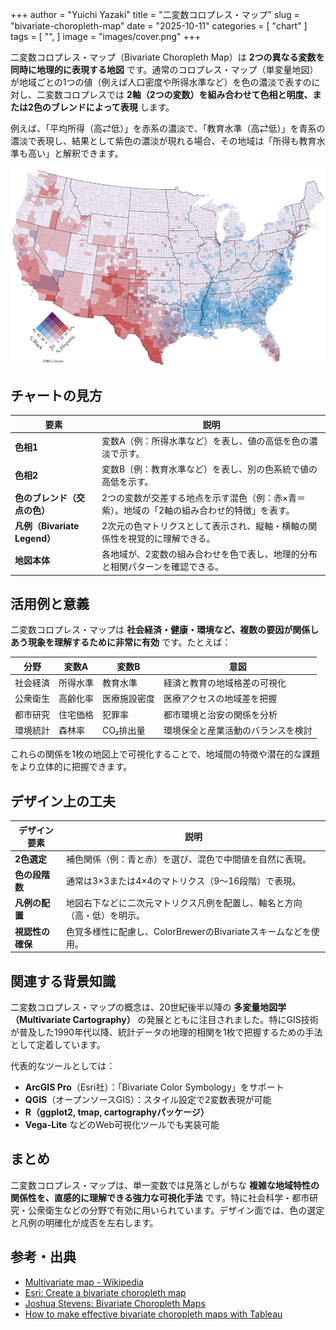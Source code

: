 +++
author = "Yuichi Yazaki"
title = "二変数コロプレス・マップ"
slug = "bivariate-choropleth-map"
date = "2025-10-11"
categories = [
    "chart"
]
tags = [
    "",
]
image = "images/cover.png"
+++

二変数コロプレス・マップ（Bivariate Choropleth Map）は **2つの異なる変数を同時に地理的に表現する地図** です。通常のコロプレス・マップ（単変量地図）が地域ごとの1つの値（例えば人口密度や所得水準など）を色の濃淡で表すのに対し、二変数コロプレスでは **2軸（2つの変数）を組み合わせて色相と明度、または2色のブレンドによって表現** します。

例えば、「平均所得（高⇄低）」を赤系の濃淡で、「教育水準（高⇄低）」を青系の濃淡で表現し、結果として紫色の濃淡が現れる場合、その地域は「所得も教育水準も高い」と解釈できます。

<!--more-->

![](images/mainvisual.png)

## チャートの見方

| 要素 | 説明 |
|------|------|
| **色相1** | 変数A（例：所得水準など）を表し、値の高低を色の濃淡で示す。 |
| **色相2** | 変数B（例：教育水準など）を表し、別の色系統で値の高低を示す。 |
| **色のブレンド（交点の色）** | 2つの変数が交差する地点を示す混色（例：赤×青＝紫）。地域の「2軸の組み合わせ的特徴」を表す。 |
| **凡例（Bivariate Legend）** | 2次元の色マトリクスとして表示され、縦軸・横軸の関係性を視覚的に理解できる。 |
| **地図本体** | 各地域が、2変数の組み合わせを色で表し、地理的分布と相関パターンを確認できる。 |


## 活用例と意義

二変数コロプレス・マップは **社会経済・健康・環境など、複数の要因が関係しあう現象を理解するために非常に有効** です。たとえば：

| 分野 | 変数A | 変数B | 意図 |
|------|--------|--------|------|
| 社会経済 | 所得水準 | 教育水準 | 経済と教育の地域格差の可視化 |
| 公衆衛生 | 高齢化率 | 医療施設密度 | 医療アクセスの地域差を把握 |
| 都市研究 | 住宅価格 | 犯罪率 | 都市環境と治安の関係を分析 |
| 環境統計 | 森林率 | CO₂排出量 | 環境保全と産業活動のバランスを検討 |

これらの関係を1枚の地図上で可視化することで、地域間の特徴や潜在的な課題をより立体的に把握できます。



## デザイン上の工夫

| デザイン要素 | 説明 |
|---------------|------|
| **2色選定** | 補色関係（例：青と赤）を選び、混色で中間値を自然に表現。 |
| **色の段階数** | 通常は3×3または4×4のマトリクス（9〜16段階）で表現。 |
| **凡例の配置** | 地図右下などに二次元マトリクス凡例を配置し、軸名と方向（高・低）を明示。 |
| **視認性の確保** | 色覚多様性に配慮し、ColorBrewerのBivariateスキームなどを使用。 |



## 関連する背景知識

二変数コロプレス・マップの概念は、20世紀後半以降の **多変量地図学（Multivariate Cartography）** の発展とともに注目されました。特にGIS技術が普及した1990年代以降、統計データの地理的相関を1枚で把握するための手法として定着しています。

代表的なツールとしては：
- **ArcGIS Pro**（Esri社）：「Bivariate Color Symbology」をサポート
- **QGIS**（オープンソースGIS）：スタイル設定で2変数表現が可能
- **R（ggplot2, tmap, cartographyパッケージ）**
- **Vega-Lite** などのWeb可視化ツールでも実装可能



## まとめ

二変数コロプレス・マップは、単一変数では見落としがちな **複雑な地域特性の関係性を、直感的に理解できる強力な可視化手法** です。特に社会科学・都市研究・公衆衛生などの分野で有効に用いられています。デザイン面では、色の選定と凡例の明確化が成否を左右します。



## 参考・出典

- [Multivariate map - Wikipedia](https://en.wikipedia.org/wiki/Multivariate_map)
- [Esri: Create a bivariate choropleth map](https://learn.arcgis.com/en/projects/create-a-bivariate-choropleth-map/)
- [Joshua Stevens: Bivariate Choropleth Maps](https://www.joshuastevens.net/cartography/make-a-bivariate-choropleth-map/)
- [How to make effective bivariate choropleth maps with Tableau](https://www.tableau.com/blog/how-make-effective-bivariate-choropleth-maps-tableau-83121)
